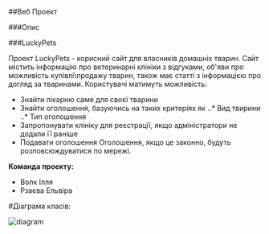 ##Веб Проект

###Опис

###LuckyPets

Проект LuckyPets - корисний сайт для власників домашніх тварин. Сайт містить інформацію про ветеринарні клініки з відгуками, об'яви про можливість купівлі\продажу тварин, також має статті з інформацією про догляд за тваринами.
Користувачі матимуть можливість:
* Знайти лікарню саме для своєї тварини
* Знайти оголошення, базуючись на таких критеріях як
  ..* Вид твирини
  ..* Тип оголошення
* Запропонувати клініку для реєстрації, якщо адміністратори не додали її раніше
* Подавати оголошення
Оголошення, якщо це законно, будуть розповсюждуватися по мережі.

**Команда проекту:**
* Волк Ілля
* Рзаєва Ельвіра

#Діаграма класів:

![diagram](https://cloud.githubusercontent.com/assets/15018651/14726592/005c55b4-082c-11e6-927d-63580fba7ea3.png)
